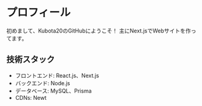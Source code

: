 # プロフィール

初めまして、Kubota20のGitHubにようこそ！
主にNext.jsでWebサイトを作ってます。

## 技術スタック
- フロントエンド: React.js、Next.js
- バックエンド: Node.js
- データベース: MySQL、Prisma
- CDNs: Newt

